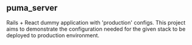 ## puma_server

Rails + React dummy application with 'production' configs. This project aims to demonstrate the configuration needed for the given stack to be deployed to production environment.

